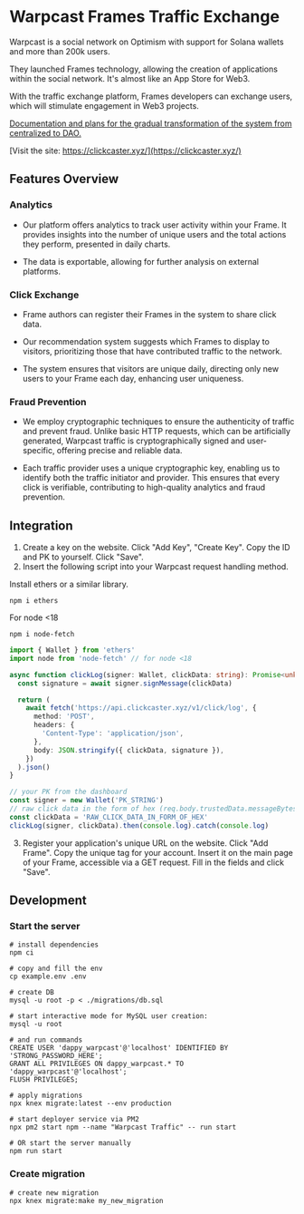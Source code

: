 # Warpcast Frames Traffic Exchange

Warpcast is a social network on Optimism with support for Solana wallets and more than 200k users. 

They launched Frames technology, allowing the creation of applications within the social network. It's almost like an App Store for Web3.

With the traffic exchange platform, Frames developers can exchange users, which will stimulate engagement in Web3 projects.

[Documentation and plans for the gradual transformation of the system from centralized to DAO.](/docs/README.md)

[Visit the site: https://clickcaster.xyz/](https://clickcaster.xyz/)

## Features Overview

### Analytics

- Our platform offers analytics to track user activity within your Frame. It provides insights into the number of unique users and the total actions they perform, presented in daily charts.

- The data is exportable, allowing for further analysis on external platforms.

### Click Exchange

- Frame authors can register their Frames in the system to share click data.

- Our recommendation system suggests which Frames to display to visitors, prioritizing those that have contributed traffic to the network.

- The system ensures that visitors are unique daily, directing only new users to your Frame each day, enhancing user uniqueness.

### Fraud Prevention

- We employ cryptographic techniques to ensure the authenticity of traffic and prevent fraud. Unlike basic HTTP requests, which can be artificially generated, Warpcast traffic is cryptographically signed and user-specific, offering precise and reliable data.

- Each traffic provider uses a unique cryptographic key, enabling us to identify both the traffic initiator and provider. This ensures that every click is verifiable, contributing to high-quality analytics and fraud prevention.

## Integration

1. Create a key on the website. Click "Add Key", "Create Key". Copy the ID and PK to yourself. Click "Save".
2. Insert the following script into your Warpcast request handling method.

Install ethers or a similar library.

```shell
npm i ethers
```

For node <18

```shell
npm i node-fetch
```

```typescript
import { Wallet } from 'ethers'
import node from 'node-fetch' // for node <18

async function clickLog(signer: Wallet, clickData: string): Promise<unknown> {
  const signature = await signer.signMessage(clickData)

  return (
    await fetch('https://api.clickcaster.xyz/v1/click/log', {
      method: 'POST',
      headers: {
        'Content-Type': 'application/json',
      },
      body: JSON.stringify({ clickData, signature }),
    })
  ).json()
}

// your PK from the dashboard
const signer = new Wallet('PK_STRING')
// raw click data in the form of hex (req.body.trustedData.messageBytes)
const clickData = 'RAW_CLICK_DATA_IN_FORM_OF_HEX'
clickLog(signer, clickData).then(console.log).catch(console.log)
```

3. Register your application's unique URL on the website. Click "Add Frame". Copy the unique tag for your account. Insert it on the main page of your Frame, accessible via a GET request. Fill in the fields and click "Save".

## Development

### Start the server

```shell
# install dependencies
npm ci

# copy and fill the env
cp example.env .env

# create DB
mysql -u root -p < ./migrations/db.sql

# start interactive mode for MySQL user creation:
mysql -u root

# and run commands
CREATE USER 'dappy_warpcast'@'localhost' IDENTIFIED BY 'STRONG_PASSWORD_HERE';
GRANT ALL PRIVILEGES ON dappy_warpcast.* TO 'dappy_warpcast'@'localhost';
FLUSH PRIVILEGES;

# apply migrations
npx knex migrate:latest --env production

# start deployer service via PM2
npx pm2 start npm --name "Warpcast Traffic" -- run start

# OR start the server manually
npm run start
```

### Create migration

```shell
# create new migration
npx knex migrate:make my_new_migration
```
